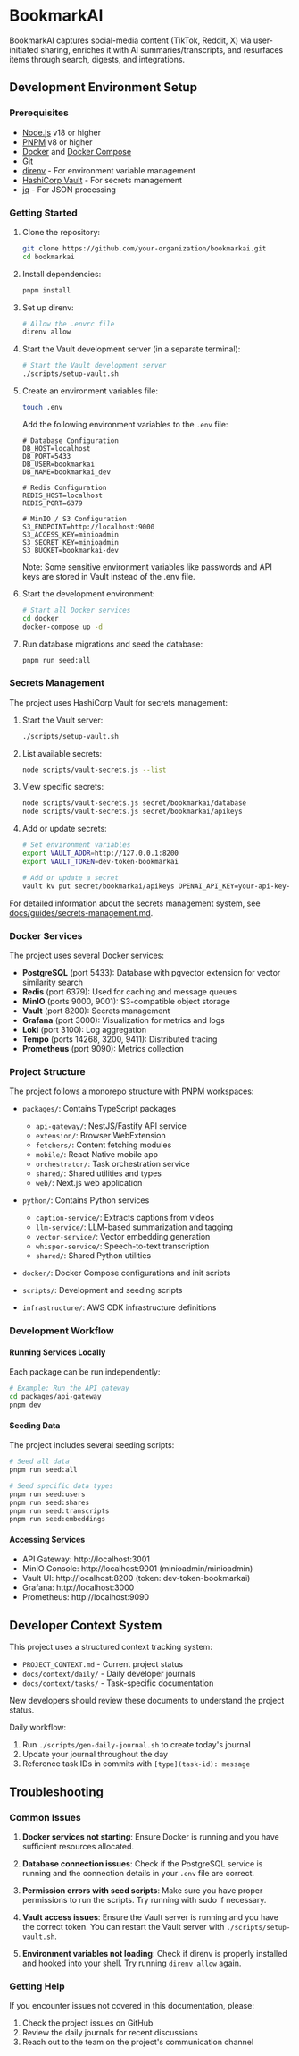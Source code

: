 # BookmarkAI

BookmarkAI captures social-media content (TikTok, Reddit, X) via user-initiated sharing, enriches it with AI summaries/transcripts, and resurfaces items through search, digests, and integrations.

## Development Environment Setup

### Prerequisites

- [Node.js](https://nodejs.org/) v18 or higher
- [PNPM](https://pnpm.io/) v8 or higher
- [Docker](https://www.docker.com/) and [Docker Compose](https://docs.docker.com/compose/)
- [Git](https://git-scm.com/)
- [direnv](https://direnv.net/) - For environment variable management
- [HashiCorp Vault](https://www.vaultproject.io/) - For secrets management
- [jq](https://stedolan.github.io/jq/) - For JSON processing

### Getting Started

1. Clone the repository:

   ```bash
   git clone https://github.com/your-organization/bookmarkai.git
   cd bookmarkai
   ```

2. Install dependencies:

   ```bash
   pnpm install
   ```

3. Set up direnv:

   ```bash
   # Allow the .envrc file
   direnv allow
   ```

4. Start the Vault development server (in a separate terminal):

   ```bash
   # Start the Vault development server
   ./scripts/setup-vault.sh
   ```

5. Create an environment variables file:

   ```bash
   touch .env
   ```

   Add the following environment variables to the `.env` file:

   ```
   # Database Configuration
   DB_HOST=localhost
   DB_PORT=5433
   DB_USER=bookmarkai
   DB_NAME=bookmarkai_dev

   # Redis Configuration
   REDIS_HOST=localhost
   REDIS_PORT=6379

   # MinIO / S3 Configuration
   S3_ENDPOINT=http://localhost:9000
   S3_ACCESS_KEY=minioadmin
   S3_SECRET_KEY=minioadmin
   S3_BUCKET=bookmarkai-dev
   ```

   Note: Some sensitive environment variables like passwords and API keys are stored in Vault instead of the .env file.

6. Start the development environment:

   ```bash
   # Start all Docker services
   cd docker
   docker-compose up -d
   ```

7. Run database migrations and seed the database:
   ```bash
   pnpm run seed:all
   ```

### Secrets Management

The project uses HashiCorp Vault for secrets management:

1. Start the Vault server:

   ```bash
   ./scripts/setup-vault.sh
   ```

2. List available secrets:

   ```bash
   node scripts/vault-secrets.js --list
   ```

3. View specific secrets:

   ```bash
   node scripts/vault-secrets.js secret/bookmarkai/database
   node scripts/vault-secrets.js secret/bookmarkai/apikeys
   ```

4. Add or update secrets:

   ```bash
   # Set environment variables
   export VAULT_ADDR=http://127.0.0.1:8200
   export VAULT_TOKEN=dev-token-bookmarkai

   # Add or update a secret
   vault kv put secret/bookmarkai/apikeys OPENAI_API_KEY=your-api-key-here
   ```

For detailed information about the secrets management system, see [docs/guides/secrets-management.md](docs/guides/secrets-management.md).

### Docker Services

The project uses several Docker services:

- **PostgreSQL** (port 5433): Database with pgvector extension for vector similarity search
- **Redis** (port 6379): Used for caching and message queues
- **MinIO** (ports 9000, 9001): S3-compatible object storage
- **Vault** (port 8200): Secrets management
- **Grafana** (port 3000): Visualization for metrics and logs
- **Loki** (port 3100): Log aggregation
- **Tempo** (ports 14268, 3200, 9411): Distributed tracing
- **Prometheus** (port 9090): Metrics collection

### Project Structure

The project follows a monorepo structure with PNPM workspaces:

- `packages/`: Contains TypeScript packages

  - `api-gateway/`: NestJS/Fastify API service
  - `extension/`: Browser WebExtension
  - `fetchers/`: Content fetching modules
  - `mobile/`: React Native mobile app
  - `orchestrator/`: Task orchestration service
  - `shared/`: Shared utilities and types
  - `web/`: Next.js web application

- `python/`: Contains Python services

  - `caption-service/`: Extracts captions from videos
  - `llm-service/`: LLM-based summarization and tagging
  - `vector-service/`: Vector embedding generation
  - `whisper-service/`: Speech-to-text transcription
  - `shared/`: Shared Python utilities

- `docker/`: Docker Compose configurations and init scripts
- `scripts/`: Development and seeding scripts
- `infrastructure/`: AWS CDK infrastructure definitions

### Development Workflow

#### Running Services Locally

Each package can be run independently:

```bash
# Example: Run the API gateway
cd packages/api-gateway
pnpm dev
```

#### Seeding Data

The project includes several seeding scripts:

```bash
# Seed all data
pnpm run seed:all

# Seed specific data types
pnpm run seed:users
pnpm run seed:shares
pnpm run seed:transcripts
pnpm run seed:embeddings
```

#### Accessing Services

- API Gateway: http://localhost:3001
- MinIO Console: http://localhost:9001 (minioadmin/minioadmin)
- Vault UI: http://localhost:8200 (token: dev-token-bookmarkai)
- Grafana: http://localhost:3000
- Prometheus: http://localhost:9090

## Developer Context System

This project uses a structured context tracking system:

- `PROJECT_CONTEXT.md` - Current project status
- `docs/context/daily/` - Daily developer journals
- `docs/context/tasks/` - Task-specific documentation

New developers should review these documents to understand the project status.

Daily workflow:

1. Run `./scripts/gen-daily-journal.sh` to create today's journal
2. Update your journal throughout the day
3. Reference task IDs in commits with `[type](task-id): message`

## Troubleshooting

### Common Issues

1. **Docker services not starting**: Ensure Docker is running and you have sufficient resources allocated.

2. **Database connection issues**: Check if the PostgreSQL service is running and the connection details in your `.env` file are correct.

3. **Permission errors with seed scripts**: Make sure you have proper permissions to run the scripts. Try running with sudo if necessary.

4. **Vault access issues**: Ensure the Vault server is running and you have the correct token. You can restart the Vault server with `./scripts/setup-vault.sh`.

5. **Environment variables not loading**: Check if direnv is properly installed and hooked into your shell. Try running `direnv allow` again.

### Getting Help

If you encounter issues not covered in this documentation, please:

1. Check the project issues on GitHub
2. Review the daily journals for recent discussions
3. Reach out to the team on the project's communication channel
